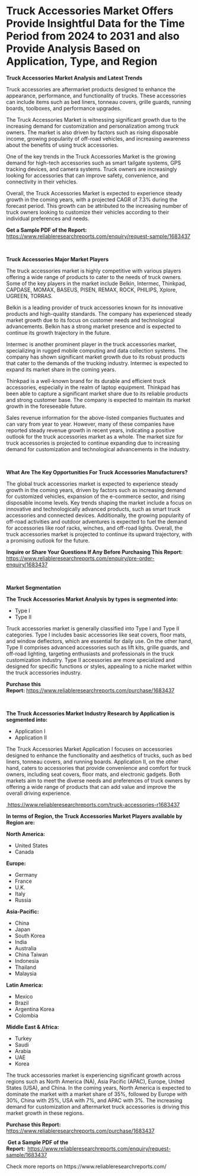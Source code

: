 <p><h1>Truck Accessories Market Offers Provide Insightful Data for the Time Period from 2024 to 2031 and also Provide Analysis Based on Application, Type, and Region</h1></p><p><strong>Truck Accessories Market Analysis and Latest Trends</strong></p>
<p><p>Truck accessories are aftermarket products designed to enhance the appearance, performance, and functionality of trucks. These accessories can include items such as bed liners, tonneau covers, grille guards, running boards, toolboxes, and performance upgrades.</p><p>The Truck Accessories Market is witnessing significant growth due to the increasing demand for customization and personalization among truck owners. The market is also driven by factors such as rising disposable income, growing popularity of off-road vehicles, and increasing awareness about the benefits of using truck accessories.</p><p>One of the key trends in the Truck Accessories Market is the growing demand for high-tech accessories such as smart tailgate systems, GPS tracking devices, and camera systems. Truck owners are increasingly looking for accessories that can improve safety, convenience, and connectivity in their vehicles.</p><p>Overall, the Truck Accessories Market is expected to experience steady growth in the coming years, with a projected CAGR of 7.3% during the forecast period. This growth can be attributed to the increasing number of truck owners looking to customize their vehicles according to their individual preferences and needs.</p></p>
<p><strong>Get a Sample PDF of the Report:&nbsp;</strong> <a href="https://www.reliableresearchreports.com/enquiry/request-sample/1683437">https://www.reliableresearchreports.com/enquiry/request-sample/1683437</a></p>
<p>&nbsp;</p>
<p><strong>Truck Accessories Major Market Players</strong></p>
<p><p>The truck accessories market is highly competitive with various players offering a wide range of products to cater to the needs of truck owners. Some of the key players in the market include Belkin, Intermec, Thinkpad, CAPDASE, MOMAX, BASEUS, PISEN, REMAX, ROCK, PHILIPS, Xplore, UGREEN, TORRAS.</p><p>Belkin is a leading provider of truck accessories known for its innovative products and high-quality standards. The company has experienced steady market growth due to its focus on customer needs and technological advancements. Belkin has a strong market presence and is expected to continue its growth trajectory in the future.</p><p>Intermec is another prominent player in the truck accessories market, specializing in rugged mobile computing and data collection systems. The company has shown significant market growth due to its robust products that cater to the demands of the trucking industry. Intermec is expected to expand its market share in the coming years.</p><p>Thinkpad is a well-known brand for its durable and efficient truck accessories, especially in the realm of laptop equipment. Thinkpad has been able to capture a significant market share due to its reliable products and strong customer base. The company is expected to maintain its market growth in the foreseeable future.</p><p>Sales revenue information for the above-listed companies fluctuates and can vary from year to year. However, many of these companies have reported steady revenue growth in recent years, indicating a positive outlook for the truck accessories market as a whole. The market size for truck accessories is projected to continue expanding due to increasing demand for customization and technological advancements in the industry.</p></p>
<p>&nbsp;</p>
<p><strong>What Are The Key Opportunities For Truck Accessories Manufacturers?</strong></p>
<p><p>The global truck accessories market is expected to experience steady growth in the coming years, driven by factors such as increasing demand for customized vehicles, expansion of the e-commerce sector, and rising disposable income levels. Key trends shaping the market include a focus on innovative and technologically advanced products, such as smart truck accessories and connected devices. Additionally, the growing popularity of off-road activities and outdoor adventures is expected to fuel the demand for accessories like roof racks, winches, and off-road lights. Overall, the truck accessories market is projected to continue its upward trajectory, with a promising outlook for the future.</p></p>
<p><strong>Inquire or Share Your Questions If Any Before Purchasing This Report:</strong> <a href="https://www.reliableresearchreports.com/enquiry/pre-order-enquiry/1683437">https://www.reliableresearchreports.com/enquiry/pre-order-enquiry/1683437</a></p>
<p>&nbsp;</p>
<p><strong>Market Segmentation</strong></p>
<p><strong>The Truck Accessories Market Analysis by types is segmented into:</strong></p>
<p><ul><li>Type I</li><li>Type II</li></ul></p>
<p><p>Truck accessories market is generally classified into Type I and Type II categories. Type I includes basic accessories like seat covers, floor mats, and window deflectors, which are essential for daily use. On the other hand, Type II comprises advanced accessories such as lift kits, grille guards, and off-road lighting, targeting enthusiasts and professionals in the truck customization industry. Type II accessories are more specialized and designed for specific functions or styles, appealing to a niche market within the truck accessories industry.</p></p>
<p><strong>Purchase this Report:&nbsp;</strong><a href="https://www.reliableresearchreports.com/purchase/1683437">https://www.reliableresearchreports.com/purchase/1683437</a></p>
<p>&nbsp;</p>
<p><strong>The Truck Accessories Market Industry Research by Application is segmented into:</strong></p>
<p><ul><li>Application I</li><li>Application II</li></ul></p>
<p><p>The Truck Accessories Market Application I focuses on accessories designed to enhance the functionality and aesthetics of trucks, such as bed liners, tonneau covers, and running boards. Application II, on the other hand, caters to accessories that provide convenience and comfort for truck owners, including seat covers, floor mats, and electronic gadgets. Both markets aim to meet the diverse needs and preferences of truck owners by offering a wide range of products that can add value and improve the overall driving experience.</p></p>
<p><a href="https://www.reliableresearchreports.com/truck-accessories-r1683437">&nbsp;https://www.reliableresearchreports.com/truck-accessories-r1683437</a></p>
<p><strong>In terms of Region, the Truck Accessories Market Players available by Region are:</strong></p>
<p>
    <p> <strong> North America: </strong>
        <ul>
            <li>United States</li>
            <li>Canada</li>
        </ul>
        </p> 
    <p> <strong> Europe: </strong>
        <ul>
            <li>Germany</li>
            <li>France</li>
            <li>U.K.</li>
            <li>Italy</li>
            <li>Russia</li>
        </ul>
        </p> 
    <p> <strong> Asia-Pacific: </strong>
        <ul>
            <li>China</li>
            <li>Japan</li>
            <li>South Korea</li>
            <li>India</li>
            <li>Australia</li>
            <li>China Taiwan</li>
            <li>Indonesia</li>
            <li>Thailand</li>
            <li>Malaysia</li>
        </ul>
        </p> 
    <p> <strong> Latin America: </strong>
        <ul>
            <li>Mexico</li>
            <li>Brazil</li>
            <li>Argentina Korea</li>
            <li>Colombia</li>
        </ul>
        </p> 
    <p> <strong> Middle East & Africa: </strong>
        <ul>
            <li>Turkey</li>
            <li>Saudi</li>
            <li>Arabia</li>
            <li>UAE</li>
            <li>Korea</li>
        </ul>
    </p>
    </p>
<p><p>The truck accessories market is experiencing significant growth across regions such as North America (NA), Asia Pacific (APAC), Europe, United States (USA), and China. In the coming years, North America is expected to dominate the market with a market share of 35%, followed by Europe with 30%, China with 25%, USA with 7%, and APAC with 3%. The increasing demand for customization and aftermarket truck accessories is driving this market growth in these regions.</p></p>
<p><strong>Purchase this Report: </strong><a href="https://www.reliableresearchreports.com/purchase/1683437">https://www.reliableresearchreports.com/purchase/1683437</a></p>
<p>&nbsp;<strong>Get a Sample PDF of the Report:&nbsp;&nbsp;</strong><a href="https://www.reliableresearchreports.com/enquiry/request-sample/1683437">https://www.reliableresearchreports.com/enquiry/request-sample/1683437</a></p>
<p><strong></strong></p>
<p>Check more reports on https://www.reliableresearchreports.com/</p>